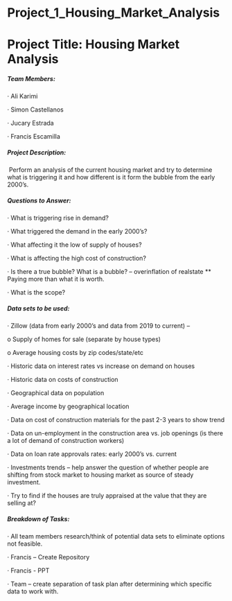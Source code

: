 # Project_1_Housing_Market_Analysis


# Project Title: Housing Market Analysis

##### Team Members: 

·     Ali Karimi

·     Simon Castellanos

·     Jucary Estrada

·     Francis Escamilla

##### Project Description: 

​        Perform an analysis of the current housing market and try to determine what is triggering it and how different is it form the bubble from the early 2000’s. 

##### Questions to Answer: 

·     What is triggering rise in demand? 

·     What triggered the demand in the early 2000’s? 

·     What affecting it the low of supply of houses? 

·     What is affecting the high cost of construction?

·     Is there a true bubble? What is a bubble? – overinflation of realstate ** Paying more than what it is worth. 

·     What is the scope? 

##### Data sets to be used: 

·     Zillow (data from early 2000’s and data from 2019 to current) –

o  Supply of homes for sale (separate by house types)

o  Average housing costs by zip codes/state/etc

·     Historic data on interest rates vs increase on demand on houses

·     Historic data on costs of construction

·     Geographical data on population 

·     Average income by geographical location

·     Data on cost of construction materials for the past 2-3 years to show trend

·     Data on un-employment in the construction area vs. job openings (is there a lot of demand of construction workers)

·     Data on loan rate approvals rates: early 2000’s vs. current

·     Investments trends – help answer the question of whether people are shifting from stock market to housing market as source of steady investment.

·     Try to find if the houses are truly appraised at the value that they are selling at? 

##### Breakdown of Tasks: 

·     All team members research/think of potential data sets to eliminate options not feasible. 

·     Francis – Create Repository

·     Francis - PPT

·     Team – create separation of task plan after determining which specific data to work with. 
